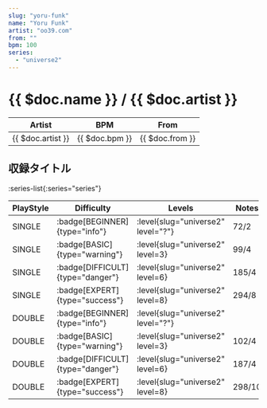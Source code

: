 ```yaml
---
slug: "yoru-funk"
name: "Yoru Funk"
artist: "oo39.com"
from: ""
bpm: 100
series:
  - "universe2"
---
```


# {{ $doc.name }} / {{ $doc.artist }}

|Artist|BPM|From|
|------|---|----|
|{{ $doc.artist }}|{{ $doc.bpm }}|{{ $doc.from }}|

## 収録タイトル

:series-list{:series="series"}

|PlayStyle|Difficulty|Levels|Notes|Movie|
|---------|----------|------|-----|-----|
|SINGLE| :badge[BEGINNER]{type="info"}|<div class="field is-grouped is-grouped-multiline"> :level{slug="universe2" level="?"}</div>|72/2||
|SINGLE| :badge[BASIC]{type="warning"}|<div class="field is-grouped is-grouped-multiline"> :level{slug="universe2" level=3}</div>|99/4||
|SINGLE| :badge[DIFFICULT]{type="danger"}|<div class="field is-grouped is-grouped-multiline"> :level{slug="universe2" level=6}</div>|185/4||
|SINGLE| :badge[EXPERT]{type="success"}|<div class="field is-grouped is-grouped-multiline"> :level{slug="universe2" level=8}</div>|294/8||
|DOUBLE| :badge[BEGINNER]{type="info"}|<div class="field is-grouped is-grouped-multiline"> :level{slug="universe2" level="?"}</div>|||
|DOUBLE| :badge[BASIC]{type="warning"}|<div class="field is-grouped is-grouped-multiline"> :level{slug="universe2" level=3}</div>|102/4||
|DOUBLE| :badge[DIFFICULT]{type="danger"}|<div class="field is-grouped is-grouped-multiline"> :level{slug="universe2" level=6}</div>|187/4||
|DOUBLE| :badge[EXPERT]{type="success"}|<div class="field is-grouped is-grouped-multiline"> :level{slug="universe2" level=8}</div>|298/10||
